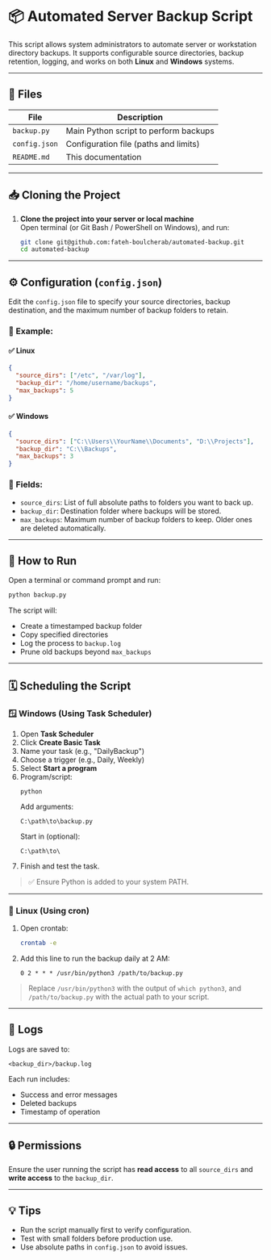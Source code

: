 # 📦 Automated Server Backup Script

This script allows system administrators to automate server or workstation directory backups. It supports configurable source directories, backup retention, logging, and works on both **Linux** and **Windows** systems.

---

## 📁 Files

| File         | Description                             |
|--------------|-----------------------------------------|
| `backup.py`  | Main Python script to perform backups   |
| `config.json`| Configuration file (paths and limits)   |
| `README.md`  | This documentation                      |

---

## 📥 Cloning the Project

1. **Clone the project into your server or local machine**  
   Open terminal (or Git Bash / PowerShell on Windows), and run:

   ```bash
   git clone git@github.com:fateh-boulcherab/automated-backup.git
   cd automated-backup
   ```

---

## ⚙️ Configuration (`config.json`)

Edit the `config.json` file to specify your source directories, backup destination, and the maximum number of backup folders to retain.

### 📝 Example:

#### ✅ **Linux**
```json
{
  "source_dirs": ["/etc", "/var/log"],
  "backup_dir": "/home/username/backups",
  "max_backups": 5
}
```

#### ✅ **Windows**
```json
{
  "source_dirs": ["C:\\Users\\YourName\\Documents", "D:\\Projects"],
  "backup_dir": "C:\\Backups",
  "max_backups": 3
}
```

### 🧩 Fields:
- `source_dirs`: List of full absolute paths to folders you want to back up.
- `backup_dir`: Destination folder where backups will be stored.
- `max_backups`: Maximum number of backup folders to keep. Older ones are deleted automatically.

---

## 🚀 How to Run

Open a terminal or command prompt and run:

```bash
python backup.py
```

The script will:
- Create a timestamped backup folder
- Copy specified directories
- Log the process to `backup.log`
- Prune old backups beyond `max_backups`

---

## 🗓 Scheduling the Script

### 🪟 Windows (Using Task Scheduler)

1. Open **Task Scheduler**
2. Click **Create Basic Task**
3. Name your task (e.g., "DailyBackup")
4. Choose a trigger (e.g., Daily, Weekly)
5. Select **Start a program**
6. Program/script:  
   ```
   python
   ```
   Add arguments:  
   ```
   C:\path\to\backup.py
   ```
   Start in (optional):  
   ```
   C:\path\to\
   ```
7. Finish and test the task.

> ✅ Ensure Python is added to your system PATH.

---

### 🐧 Linux (Using cron)

1. Open crontab:
   ```bash
   crontab -e
   ```

2. Add this line to run the backup daily at 2 AM:
   ```
   0 2 * * * /usr/bin/python3 /path/to/backup.py
   ```

> Replace `/usr/bin/python3` with the output of `which python3`, and `/path/to/backup.py` with the actual path to your script.

---

## 📝 Logs

Logs are saved to:
```
<backup_dir>/backup.log
```

Each run includes:
- Success and error messages
- Deleted backups
- Timestamp of operation

---

## 🔒 Permissions

Ensure the user running the script has **read access** to all `source_dirs` and **write access** to the `backup_dir`.

---

## 💡 Tips

- Run the script manually first to verify configuration.
- Test with small folders before production use.
- Use absolute paths in `config.json` to avoid issues.
